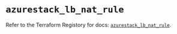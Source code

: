 # `azurestack_lb_nat_rule`

Refer to the Terraform Registory for docs: [`azurestack_lb_nat_rule`](https://www.terraform.io/docs/providers/azurestack/r/lb_nat_rule).
